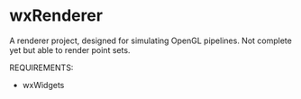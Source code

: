 # wxRenderer

A renderer project, designed for simulating OpenGL pipelines. 
Not complete yet but able to render point sets.

REQUIREMENTS:
  - wxWidgets
